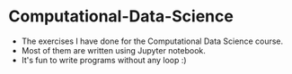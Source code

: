 # Computational-Data-Science
* The exercises I have done for the Computational Data Science course.
* Most of them are written using Jupyter notebook.
* It's fun to write programs without any loop :)

